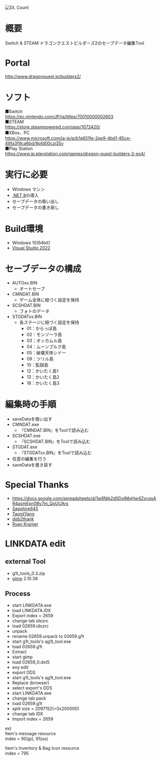 ![DL Count](https://img.shields.io/github/downloads/turtle-insect/DQB2/total.svg)

# 概要
Switch & STEAM ドラゴンクエストビルダーズ2のセーブデータ編集Tool

# Portal
http://www.dragonquest.jp/builders2/

# ソフト
■Switch  
https://ec.nintendo.com/JP/ja/titles/70010000002603  
■STEAM  
https://store.steampowered.com/app/1072420/  
■XBox、PC  
https://www.microsoft.com/ja-jp/p/b1e651fe-2ee9-4bd1-85ce-49fa3f9ca6bd/9pfd00czj35v  
■Play Station  
https://www.jp.playstation.com/games/dragon-quest-builders-2-ps4/


# 実行に必要
* Windows マシン
* [.NET 8](https://dotnet.microsoft.com/en-us/download/dotnet/8.0)の導入
* セーブデータの吸い出し
* セーブデータの書き戻し

# Build環境
* Windows 10(64bit)
* [Visual Studio 2022](https://visualstudio.microsoft.com/)

# セーブデータの構成
* AUTOxx.BIN
  * オートセーブ
* CMNDAT.BIN
  * ゲーム全体に紐づく設定を保持
* SCSHDAT.BIN
  * フォトのデータ
* STGDATxx.BIN
  * 各ステージに紐づく設定を保持
    * 01：からっぽ島
    * 02：モンゾーラ島
    * 03：オッカムル島
    * 04：ムーンブルク島
    * 05：破壊天体シドー
    * 09：ツリル島
    * 10：監獄島
    * 12：かいたく島1
    * 13：かいたく島2
    * 16：かいたく島3

# 編集時の手順
* saveDataを吸い出す
* CMNDAT.exe
  * 『CMNDAT.BIN』をToolで読み込む
* SCSHDAT.exe
  * 『SCSHDAT.BIN』をToolで読み込む
* STGDAT.exe
  * 『STGDATxx.BIN』をToolで読み込む
* 任意の編集を行う
* saveDataを書き戻す

# Special Thanks
* https://docs.google.com/spreadsheets/d/1w8Njk2d0DolMqHw4ZycqsAR4asmEpn0By7m_QpUUArs
* [Sapphire645](https://github.com/Sapphire645)
* [TaoistYang](https://gbatemp.net/threads/dragon-quest-builders-2-save-editor-pc-steam.558947/post-9504144)
* [dqb2thank](https://gbatemp.net/threads/dragon-quest-builders-2-save-editor-pc-steam.558947/post-10008029)
* [Ryan Kramer](https://github.com/default-kramer)

# LINKDATA edit
## external Tool
* g1t_tools_0.3.zip
* [gimp](https://www.gimp.org/) 2.10.38

## Process
* start LINKDATA.exe
* load LINKDATA.IDX
* Export index = 2659
* change tab idxzrc
* load 02659.idxzrc
* unpack
* rename 02659.unpack to 02659.g1t
* start g1t_tools's qg1t_tool.exe
* load 02659.g1t
* Extract
* start gimp
* load 02659_0.dxt5
* eny edit
* export DDS
* start g1t_tools's qg1t_tool.exe
* Replace (browser)
* select export's DDS
* start LINKDATA.exe
* change tab pack
* load 02659.g1t
* split size = 2097152(=0x200000)
* change tab IDX
* Import index = 2659

ex)  
Item's message resource  
index = 90(jp), 91(us)  
  
Item's Inventory & Bag Icon resource  
index = 795  
